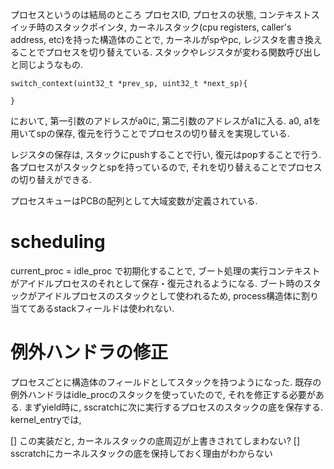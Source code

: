 プロセスというのは結局のところ
プロセスID, プロセスの状態, コンテキストスイッチ時のスタックポインタ, カーネルスタック(cpu registers, caller's address, etc)を持った構造体のことで, カーネルがspやpc, レジスタを書き換えることでプロセスを切り替えている.
スタックやレジスタが変わる関数呼び出しと同じようなもの.
```
switch_context(uint32_t *prev_sp, uint32_t *next_sp){

}
```
において, 第一引数のアドレスがa0に, 第二引数のアドレスがa1に入る.
a0, a1を用いてspの保存, 復元を行うことでプロセスの切り替えを実現している.

レジスタの保存は, スタックにpushすることで行い, 復元はpopすることで行う.
各プロセスがスタックとspを持っているので, それを切り替えることでプロセスの切り替えができる.

プロセスキューはPCBの配列として大域変数が定義されている.

# scheduling
current_proc = idle_proc
で初期化することで, ブート処理の実行コンテキストがアイドルプロセスのそれとして保存・復元されるようになる.
ブート時のスタックがアイドルプロセスのスタックとして使われるため, process構造体に割り当ててあるstackフィールドは使われない.


# 例外ハンドラの修正
プロセスごとに構造体のフィールドとしてスタックを持つようになった.
既存の例外ハンドラはidle_procのスタックを使っていたので, それを修正する必要がある.
まずyield時に, sscratchに次に実行するプロセスのスタックの底を保存する.
kernel_entryでは, 

[] この実装だと, カーネルスタックの底周辺が上書きされてしまわない?
[] sscratchにカーネルスタックの底を保持しておく理由がわからない
